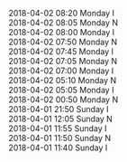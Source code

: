 2018-04-02 08:20 Monday  I  
2018-04-02 08:05 Monday  N  
2018-04-02 08:00 Monday  I  
2018-04-02 07:50 Monday  N  
2018-04-02 07:45 Monday  I  
2018-04-02 07:05 Monday  N  
2018-04-02 07:00 Monday  I  
2018-04-02 05:10 Monday  N  
2018-04-02 05:05 Monday  I  
2018-04-02 00:50 Monday  N  
2018-04-01 21:50 Sunday  I  
2018-04-01 12:05 Sunday  N  
2018-04-01 11:55 Sunday  I  
2018-04-01 11:50 Sunday  N  
2018-04-01 11:40 Sunday  I  
